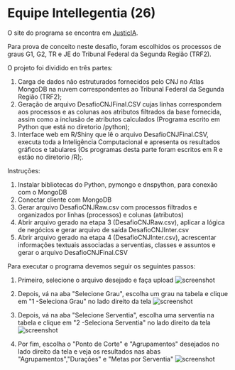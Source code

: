 # Equipe Intellegentia (26)


O site do programa se encontra em [JusticIA](https://professorjfmp.shinyapps.io/Justicia/).

Para prova de conceito neste desafio, foram escolhidos os processos de graus G1, G2, TR e JE do Tribunal Federal da Segunda Região (TRF2).

O projeto foi dividido en três partes:
1.	Carga de dados não estruturados fornecidos pelo CNJ no Atlas MongoDB na nuvem correspondentes ao Tribunal Federal da Segunda Região (TRF2);
2.	Geração de arquivo DesafioCNJFinal.CSV cujas linhas correspondem aos processos e as colunas aos atributos filtrados da base fornecida, assim como a inclusão de atributos calculados (Programa escrito em Python que está no diretorio /python);
3.	Interface web em R/Shiny que lê o arquivo DesafioCNJFinal.CSV, executa toda a Inteligência Computacional e apresenta os resultados gráficos e tabulares (Os programas desta parte foram escritos em R e estão no diretorio /R);.


Instruções:
1.	Instalar bibliotecas do Python, pymongo e dnspython, para conexão com o MongoDB
2.	Conectar cliente com MongoDB
3.	Gerar arquivo DesafioCNJRaw.csv com processos filtrados e organizados por linhas (processos) e colunas (atributos)
4.	Abrir arquivo gerado na etapa 3 (DesafioCNJRaw.csv), aplicar a lógica de negócios e gerar arquivo de saída DesafioCNJInter.csv
5.	Abrir arquivo gerado na etapa 4 (DesafioCNJInter.csv), acrescentar informações textuais associadas a serventias, classes e assuntos e gerar o arquivo DesafioCNJFinal.CSV

Para executar o programa devemos seguir os seguintes passos:

1.	Primeiro, selecione o arquivo desejado e faça upload
![screenshot](screenshots/UploadArquivo.png)

2.	Depois, vá na aba "Selecione Grau", escolha um grau na tabela e clique em "1 -Seleciona Grau" no lado direito da tela
![screenshot](screenshots/SelecioneGrau.png)

3.	Depois, vá na aba "Selecione Serventia", escolha uma serventia na tabela e clique em "2 -Seleciona Serventia" no lado direito da tela
![screenshot](screenshots/SelecioneServentia.png)

4.	Por fim, escolha o "Ponto de Corte" e "Agrupamentos" desejados no lado direito da tela e veja os resultados nas abas "Agrupamentos","Durações" e "Metas por Serventia"
![screenshot](screenshots/AnaliseGrupamentos.png)
